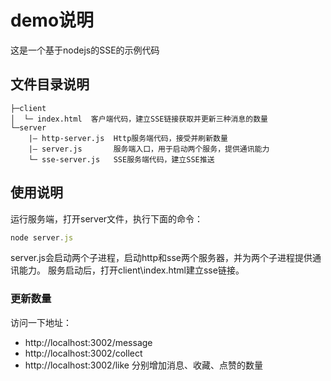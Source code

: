 # demo说明

这是一个基于nodejs的SSE的示例代码

## 文件目录说明
```
├─client
│  └─ index.html  客户端代码，建立SSE链接获取并更新三种消息的数量         
└─server
    |— http-server.js  Http服务端代码，接受并刷新数量
    |— server.js       服务端入口，用于启动两个服务，提供通讯能力
    └─ sse-server.js   SSE服务端代码，建立SSE推送
```

## 使用说明
运行服务端，打开server文件，执行下面的命令：
```js
node server.js
```
server.js会启动两个子进程，启动http和sse两个服务器，并为两个子进程提供通讯能力。
服务启动后，打开client\index.html建立sse链接。

### 更新数量
访问一下地址：
- http://localhost:3002/message
- http://localhost:3002/collect
- http://localhost:3002/like
分别增加消息、收藏、点赞的数量



